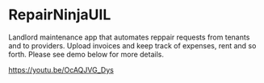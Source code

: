 # RepairNinjaUIL

Landlord maintenance app that automates reppair requests from tenants and to providers.  Upload invoices and keep track of expenses, rent and so forth.  Please see demo below for more details.  

https://youtu.be/OcAQJVG_Dys
